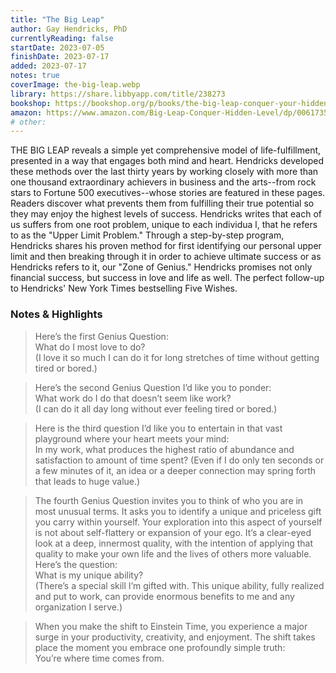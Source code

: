 ```yaml
---
title: "The Big Leap"
author: Gay Hendricks, PhD
currentlyReading: false
startDate: 2023-07-05
finishDate: 2023-07-17
added: 2023-07-17
notes: true
coverImage: the-big-leap.webp
library: https://share.libbyapp.com/title/238273
bookshop: https://bookshop.org/p/books/the-big-leap-conquer-your-hidden-fear-and-take-life-to-the-next-level-gay-hendricks/15677083
amazon: https://www.amazon.com/Big-Leap-Conquer-Hidden-Level/dp/0061735361
# other: 
---
```


THE BIG LEAP reveals a simple yet comprehensive model of life-fulfillment, presented in a way that engages both mind and heart. Hendricks developed these methods over the last thirty years by working closely with more than one thousand extraordinary achievers in business and the arts--from rock stars to Fortune 500 executives--whose stories are featured in these pages. Readers discover what prevents them from fulfilling their true potential so they may enjoy the highest levels of success. Hendricks writes that each of us suffers from one root problem, unique to each individua l, that he refers to as the "Upper Limit Problem." Through a step-by-step program, Hendricks shares his proven method for first identifying our personal upper limit and then breaking through it in order to achieve ultimate success or as Hendricks refers to it, our "Zone of Genius." Hendricks promises not only financial success, but success in love and life as well. The perfect follow-up to Hendricks' New York Times bestselling Five Wishes.

### Notes & Highlights
> Here’s the first Genius Question:  
> What do I most love to do?  
> (I love it so much I can do it for long stretches of time without getting tired or bored.)

> Here’s the second Genius Question I’d like you to ponder:  
> What work do I do that doesn’t seem like work?  
> (I can do it all day long without ever feeling tired or bored.)  

> Here is the third question I’d like you to entertain in that vast playground where your heart meets your mind:  
> In my work, what produces the highest ratio of abundance and satisfaction to amount of time spent? (Even if I do only ten seconds or a few minutes of it, an idea or a deeper connection may spring forth that leads to huge value.)  

> The fourth Genius Question invites you to think of who you are in most unusual terms. It asks you to identify a unique and priceless gift you carry within yourself. Your exploration into this aspect of yourself is not about self-flattery or expansion of your ego. It’s a clear-eyed look at a deep, innermost quality, with the intention of applying that quality to make your own life and the lives of others more valuable. Here’s the question:  
> What is my unique ability?  
> (There’s a special skill I’m gifted with. This unique ability, fully realized and put to work, can provide enormous benefits to me and any organization I serve.)  

> When you make the shift to Einstein Time, you experience a major surge in your productivity, creativity, and enjoyment. The shift takes place the moment you embrace one profoundly simple truth:  
> You’re where time comes from.  
